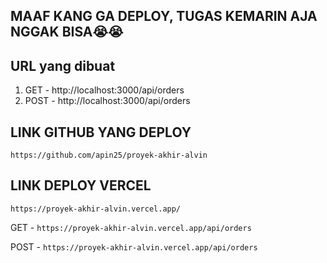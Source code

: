 ## MAAF KANG GA DEPLOY, TUGAS KEMARIN AJA NGGAK BISA😭😭

## URL yang dibuat
1. GET - http://localhost:3000/api/orders
2. POST - http://localhost:3000/api/orders

## LINK GITHUB YANG DEPLOY
```https://github.com/apin25/proyek-akhir-alvin```

## LINK DEPLOY VERCEL
```https://proyek-akhir-alvin.vercel.app/```

GET - ```https://proyek-akhir-alvin.vercel.app/api/orders```

POST - ```https://proyek-akhir-alvin.vercel.app/api/orders```
